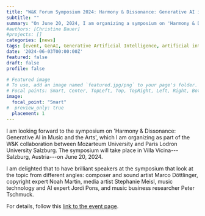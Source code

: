 ```yaml
---
title: "W&K Forum Symposium 2024: Harmony & Dissonance: Generative AI in Music and the Arts"
subtitle: ""
summary: "On June 20, 2024, I am organizing a symposium on 'Harmony & Dissonance: Generative AI in Music and the Arts' as part of the W&K program."
#authors: [Christine Bauer]
#projects: []
categories: [news]
tags: [event, GenAI, Generative Artificial Intelligence, artificial intelligence, AI, music, arts, W&K]
date: '2024-06-03T00:00:00Z'
featured: false
draft: false
profile: false

# Featured image
# To use, add an image named `featured.jpg/png` to your page's folder.
# Focal points: Smart, Center, TopLeft, Top, TopRight, Left, Right, BottomLeft, Bottom, BottomRight.
image:
  focal_point: "Smart"
#  preview_only: true
  placement: 1
---
```


I am looking forward to the symposium on 'Harmony & Dissonance: Generative AI in Music and the Arts', which I am organizing as part of the W&K collaboration between Mozarteum University and Paris Lodron University Salzburg. The symposium will take place in Villa Vicina---Salzburg, Austria---on June 20, 2024.

I am delighted that to have brilliant speakers at the symposium that look at the topic from different angles:
composer and sound artist Marco Döttlinger, copyright expert Noah Martin, media artist Stephanie Meisl, music technology and AI expert Jordi Pons, and music business researcher Peter Tschmuck.

For details, follow this [link to the event page](/events/genaiart2024/).


